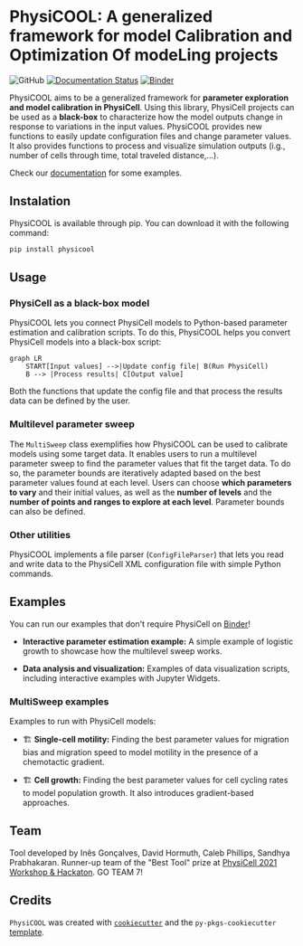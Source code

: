 # PhysiCOOL: A generalized framework for model Calibration and Optimization Of modeLing projects

![GitHub](https://img.shields.io/github/license/iggoncalves/PhysiCOOL)
[![Documentation Status](https://readthedocs.org/projects/physicool/badge/?version=latest)](https://physicool.readthedocs.io/en/latest/?badge=latest)
[![Binder](https://mybinder.org/badge_logo.svg)](https://mybinder.org/v2/gh/IGGoncalves/PhysiCOOL/HEAD?urlpath=%2Ftree%2Fexamples)

PhysiCOOL aims to be a generalized framework for **parameter exploration and model calibration in PhysiCell**. Using this library, PhysiCell projects can be used as a **black-box** to characterize how the model outputs change in response to variations in the input values. PhysiCOOL provides new functions to easily update configuration files and change parameter values. It also provides functions to process and visualize simulation outputs (i.g., number of cells through time, total traveled distance,...). 

Check our [documentation](https://physicool.readthedocs.io) for some examples.

## Instalation

PhysiCOOL is available through pip. You can download it with the following command:

```sh
pip install physicool
```

## Usage

### PhysiCell as a black-box model

PhysiCOOL lets you connect PhysiCell models to Python-based parameter estimation and calibration scripts. To do this, PhysiCOOL helps you convert PhysiCell models into a black-box script:

```mermaid
graph LR
    START[Input values] -->|Update config file| B(Run PhysiCell)
    B --> |Process results| C[Output value]
```

Both the functions that update the config file and that process the results data can be defined by the user.

### Multilevel parameter sweep

The `MultiSweep` class exemplifies how PhysiCOOL can be used to calibrate models using some target data. It enables users to run a multilevel parameter sweep to find the parameter values that fit the target data. To do so, the parameter bounds are iteratively adapted based on the best parameter values found at each level. Users can choose **which parameters to vary** and their initial values, as well as the **number of levels** and the **number of points and ranges to explore at each level**. Parameter bounds can also be defined.

### Other utilities

PhysiCOOL implements a file parser (`ConfigFileParser`) that lets you read and write data to the PhysiCell XML configuration file with simple Python commands.

## Examples

You can run our examples that don't require PhysiCell on [Binder](https://mybinder.org/v2/gh/IGGoncalves/PhysiCOOL/HEAD?urlpath=%2Ftree%2Fexamples)!

- **Interactive parameter estimation example:**
A simple example of logistic growth to showcase how the multilevel sweep works.

- **Data analysis and visualization:**
Examples of data visualization scripts, including interactive examples with Jupyter Widgets.

### MultiSweep examples

Examples to run with PhysiCell models:

- 🏗️ **Single-cell motility:**
Finding the best parameter values for migration bias and migration speed to model motility in the presence of a chemotactic gradient.

- 🏗️ **Cell growth:**
Finding the best parameter values for cell cycling rates to model population growth. It also introduces gradient-based approaches.

## Team

Tool developed by Inês Gonçalves, David Hormuth, Caleb Phillips, Sandhya Prabhakaran. Runner-up team of the "Best Tool" prize at [PhysiCell 2021 Workshop & Hackaton](http://physicell.org/ws2021/#apply). GO TEAM 7!

## Credits

`PhysiCOOL` was created with [`cookiecutter`](https://cookiecutter.readthedocs.io/en/latest/) and the `py-pkgs-cookiecutter` [template](https://github.com/py-pkgs/py-pkgs-cookiecutter).
